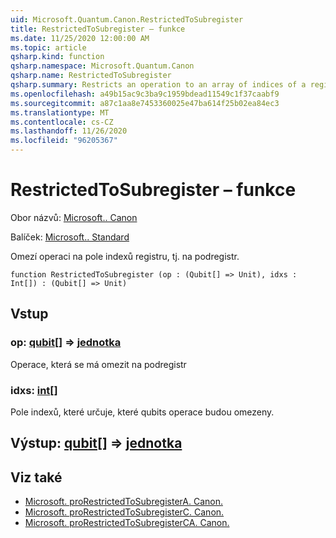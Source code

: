 ```yaml
---
uid: Microsoft.Quantum.Canon.RestrictedToSubregister
title: RestrictedToSubregister – funkce
ms.date: 11/25/2020 12:00:00 AM
ms.topic: article
qsharp.kind: function
qsharp.namespace: Microsoft.Quantum.Canon
qsharp.name: RestrictedToSubregister
qsharp.summary: Restricts an operation to an array of indices of a register, i.e., a subregister.
ms.openlocfilehash: a49b15ac9c3ba9c1959bdead11549c1f37caabf9
ms.sourcegitcommit: a87c1aa8e7453360025e47ba614f25b02ea84ec3
ms.translationtype: MT
ms.contentlocale: cs-CZ
ms.lasthandoff: 11/26/2020
ms.locfileid: "96205367"
---
```

# <a name="restrictedtosubregister-function"></a>RestrictedToSubregister – funkce

Obor názvů: [Microsoft.. Canon](xref:Microsoft.Quantum.Canon)

Balíček: [Microsoft.. Standard](https://nuget.org/packages/Microsoft.Quantum.Standard)


Omezí operaci na pole indexů registru, tj. na podregistr.

```qsharp
function RestrictedToSubregister (op : (Qubit[] => Unit), idxs : Int[]) : (Qubit[] => Unit)
```


## <a name="input"></a>Vstup

### <a name="op--qubit--unit"></a>op: [qubit](xref:microsoft.quantum.lang-ref.qubit)[] => [jednotka](xref:microsoft.quantum.lang-ref.unit) 

Operace, která se má omezit na podregistr


### <a name="idxs--int"></a>idxs: [int](xref:microsoft.quantum.lang-ref.int)[]

Pole indexů, které určuje, které qubits operace budou omezeny.



## <a name="output--qubit--unit"></a>Výstup: [qubit](xref:microsoft.quantum.lang-ref.qubit)[] => [jednotka](xref:microsoft.quantum.lang-ref.unit) 



## <a name="see-also"></a>Viz také

- [Microsoft. proRestrictedToSubregisterA. Canon.](xref:Microsoft.Quantum.Canon.RestrictedToSubregisterA)
- [Microsoft. proRestrictedToSubregisterC. Canon.](xref:Microsoft.Quantum.Canon.RestrictedToSubregisterC)
- [Microsoft. proRestrictedToSubregisterCA. Canon.](xref:Microsoft.Quantum.Canon.RestrictedToSubregisterCA)
